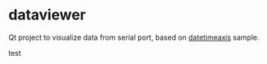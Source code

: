 # dataviewer

Qt project to visualize data from serial port, based on [datetimeaxis](https://doc.qt.io/qt-5/qtcharts-datetimeaxis-example.html) sample.

test
